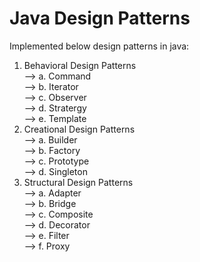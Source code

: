 # Java Design Patterns
Implemented below design patterns in java:
1. Behavioral Design Patterns<br>
--> a. Command<br>
--> b. Iterator<br>
--> c. Observer<br>
--> d. Stratergy<br>
--> e. Template<br>
2. Creational Design Patterns<br>
--> a. Builder<br>
--> b. Factory<br>
--> c. Prototype<br>
--> d. Singleton<br>
3. Structural Design Patterns<br>
--> a. Adapter<br>
--> b. Bridge<br>
--> c. Composite<br>
--> d. Decorator<br>
--> e. Filter<br>
--> f. Proxy<br>
